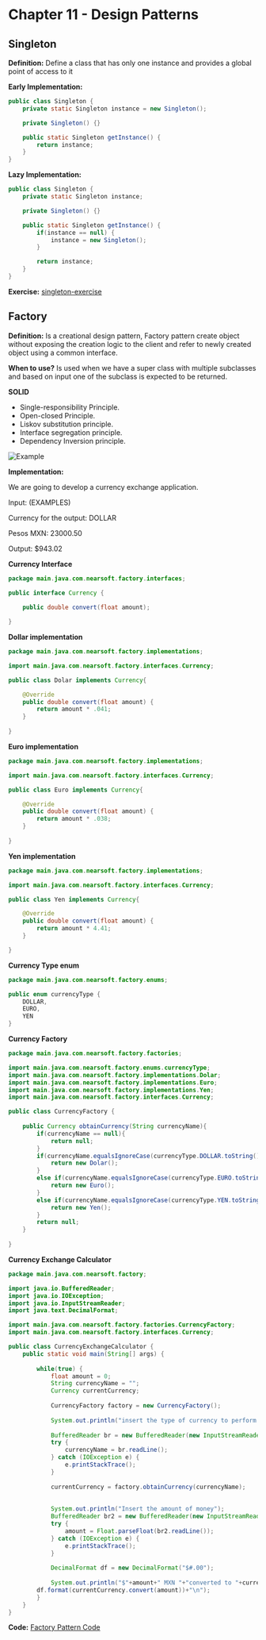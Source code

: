 # Chapter 11 - Design Patterns

## Singleton

**Definition:**
Define a class that has only one instance and provides a global point of access to it

**Early Implementation:**
```java
public class Singleton {
    private static Singleton instance = new Singleton();

    private Singleton() {}

    public static Singleton getInstance() {
        return instance;
    }
}
```

**Lazy Implementation:**
```java
public class Singleton {
    private static Singleton instance;

    private Singleton() {}

    public static Singleton getInstance() {
        if(instance == null) {
            instance = new Singleton();
        }

        return instance;
    }
}
```

**Exercise:** [singleton-exercise](https://github.com/AgueroNS/singleton-exercise)

## Factory

**Definition:**
Is a creational design pattern, Factory pattern create object without exposing the creation logic to the client and refer to newly created object using a common interface.

**When to use?**
Is used when we have a super class with multiple subclasses and based on input one of the subclass is expected to be returned. 

**SOLID**
- Single-responsibility Principle.
- Open-closed Principle.
- Liskov substitution principle.
- Interface segregation principle.
- Dependency Inversion principle.

![Example](https://i.ibb.co/QDsdV7G/factory-Img.png)

**Implementation:**

We are going to develop a currency exchange application.

Input: (EXAMPLES)

Currency for the output: DOLLAR

Pesos MXN: 23000.50

Output: $943.02

**Currency Interface**

```java
package main.java.com.nearsoft.factory.interfaces;

public interface Currency {
	
    public double convert(float amount);

}
```

**Dollar implementation**

```java
package main.java.com.nearsoft.factory.implementations;

import main.java.com.nearsoft.factory.interfaces.Currency;

public class Dolar implements Currency{

    @Override
    public double convert(float amount) {
        return amount * .041;
    }
	
}
```

**Euro implementation**

```java
package main.java.com.nearsoft.factory.implementations;

import main.java.com.nearsoft.factory.interfaces.Currency;

public class Euro implements Currency{

    @Override
    public double convert(float amount) {
        return amount * .038;
    }
    
}
```

**Yen implementation**

```java
package main.java.com.nearsoft.factory.implementations;

import main.java.com.nearsoft.factory.interfaces.Currency;

public class Yen implements Currency{

    @Override
    public double convert(float amount) {
        return amount * 4.41;	
    }

}
```

**Currency Type enum**

```java
package main.java.com.nearsoft.factory.enums;

public enum currencyType {
    DOLLAR,
    EURO,
    YEN
}
```

**Currency Factory**

```java
package main.java.com.nearsoft.factory.factories;

import main.java.com.nearsoft.factory.enums.currencyType;
import main.java.com.nearsoft.factory.implementations.Dolar;
import main.java.com.nearsoft.factory.implementations.Euro;
import main.java.com.nearsoft.factory.implementations.Yen;
import main.java.com.nearsoft.factory.interfaces.Currency;

public class CurrencyFactory {
   
    public Currency obtainCurrency(String currencyName){  
        if(currencyName == null){  
            return null;  
        }  
        if(currencyName.equalsIgnoreCase(currencyType.DOLLAR.toString())) {  
            return new Dolar();  
        }   
        else if(currencyName.equalsIgnoreCase(currencyType.EURO.toString())){  
            return new Euro();  
        }   
        else if(currencyName.equalsIgnoreCase(currencyType.YEN.toString())) {  
            return new Yen();  
        }  
        return null;  
    }  
    
}
```

**Currency Exchange Calculator**

```java
package main.java.com.nearsoft.factory;

import java.io.BufferedReader;
import java.io.IOException;
import java.io.InputStreamReader;
import java.text.DecimalFormat;

import main.java.com.nearsoft.factory.factories.CurrencyFactory;
import main.java.com.nearsoft.factory.interfaces.Currency;

public class CurrencyExchangeCalculator {
    public static void main(String[] args) {
        		
        while(true) {
            float amount = 0;
            String currencyName = "";
            Currency currentCurrency;
			
            CurrencyFactory factory = new CurrencyFactory();
			
            System.out.println("insert the type of currency to perform the conversion (DOLLAR, EURO, YEN)");  
		    
            BufferedReader br = new BufferedReader(new InputStreamReader(System.in)); 
            try {
                currencyName = br.readLine();
            } catch (IOException e) {
                e.printStackTrace();
            } 
		    
            currentCurrency = factory.obtainCurrency(currencyName);
		    
		    
            System.out.println("Insert the amount of money");  
            BufferedReader br2 = new BufferedReader(new InputStreamReader(System.in)); 
            try {
                amount = Float.parseFloat(br2.readLine());
            } catch (IOException e) {
                e.printStackTrace();
            } 
		    
            DecimalFormat df = new DecimalFormat("$#.00");
		    
            System.out.println("$"+amount+" MXN "+"converted to "+currencyName+" are: "+
	    df.format(currentCurrency.convert(amount))+"\n");
        }
    }	
}
```

**Code:** [Factory Pattern Code](https://github.com/danieluribee/FactoryDemo)
